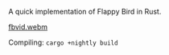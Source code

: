 A quick implementation of Flappy Bird in Rust.

[fbvid.webm](https://github.com/user-attachments/assets/16ecc7c8-4202-43aa-a4fc-c7c51b2bd15f)

Compiling: `cargo +nightly build`
